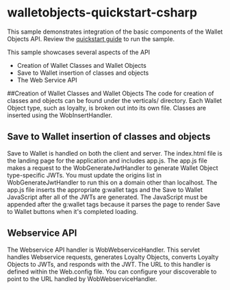 walletobjects-quickstart-csharp
===============================


This sample demonstrates integration of the basic components of the Wallet Objects API.  Review the [quickstart guide](https://developers.google.com/commerce/wallet/objects/quickstart-csharp) to run the sample.

This sample showcases several aspects of the API
* Creation of Wallet Classes and Wallet Objects
* Save to Wallet insertion of classes and objects
* The Web Service API

##Creation of Wallet Classes and Wallet Objects
The code for creation of classes and objects can be found under the verticals/ directory. Each Wallet Object type, such as loyalty, is broken out into its own file. Classes are inserted using the WobInsertHandler.

## Save to Wallet insertion of classes and objects
Save to Wallet is handled on both the client and server. The index.html file is the landing page for the application and includes app.js. The app.js file makes a request to the WobGenerateJwtHandler to generate Wallet Object type-specific JWTs. You must update the origins list in WobGenerateJwtHandler to run this on a domain other than localhost. The app.js file inserts the appropriate g:wallet tags and the Save to Wallet JavaScript after all of the JWTs are generated. The JavaScript must be appended after the g:wallet tags because it parses the page to render Save to Wallet buttons when it's completed loading.

## Webservice API
The Webservice API handler is WobWebserviceHandler. This servlet handles Webservice requests, generates Loyalty Objects, converts Loyalty Objects to JWTs, and responds with the JWT. The URL to this handler is defined within the Web.config file. You can configure your discoverable to point to the URL handled by WobWebserviceHandler.
